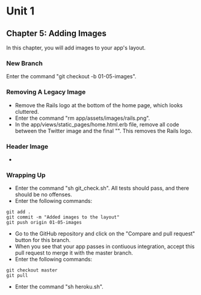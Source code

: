 # Unit 1
## Chapter 5: Adding Images

In this chapter, you will add images to your app's layout.

### New Branch
Enter the command "git checkout -b 01-05-images".

### Removing A Legacy Image
* Remove the Rails logo at the bottom of the home page, which looks cluttered.
* Enter the command "rm app/assets/images/rails.png".
* In the app/views/static_pages/home.html.erb file, remove all code between the Twitter image and the final "</div>".  This removes the Rails logo.

### Header Image
* 

### Wrapping Up
* Enter the command "sh git_check.sh".  All tests should pass, and there should be no offenses.
* Enter the following commands:
```
git add .
git commit -m "Added images to the layout"
git push origin 01-05-images
```
* Go to the GitHub repository and click on the "Compare and pull request" button for this branch.
* When you see that your app passes in contiuous integration, accept this pull request to merge it with the master branch.
* Enter the following commands:
```
git checkout master
git pull
```
* Enter the command "sh heroku.sh".
